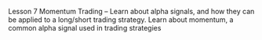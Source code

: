 Lesson 7 Momentum Trading – Learn about alpha signals, and how they can be applied to a long/short trading strategy. Learn about momentum, a common alpha signal used in trading strategies
